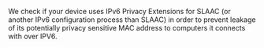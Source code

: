 We check if your device uses IPv6 Privacy Extensions for SLAAC (or another 
IPv6 configuration process than SLAAC) in order to prevent leakage of its 
potentially privacy sensitive MAC address to computers it connects with over
 IPV6.

